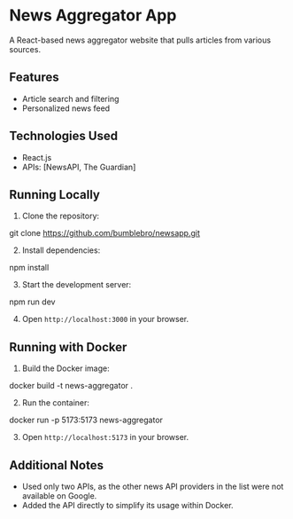 # News Aggregator App

A React-based news aggregator website that pulls articles from various sources.

## Features

- Article search and filtering
- Personalized news feed

## Technologies Used

- React.js
- APIs: [NewsAPI, The Guardian]

## Running Locally

1. Clone the repository:

git clone https://github.com/bumblebro/newsapp.git

2. Install dependencies:

npm install

3. Start the development server:

npm run dev

4. Open `http://localhost:3000` in your browser.

## Running with Docker

1. Build the Docker image:

docker build -t news-aggregator .

2. Run the container:

docker run -p 5173:5173 news-aggregator

3. Open `http://localhost:5173` in your browser.

## Additional Notes
- Used only two APIs, as the other news API providers in the list were not available on Google.
- Added the API directly to simplify its usage within Docker.

